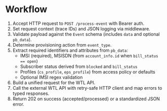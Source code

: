 # Workflow

1. Accept HTTP request to `POST /process-event` with Bearer auth.
2. Set request context (trace IDs) and JSON logging via middleware.
3. Validate payload against the `Event` schema (includes `data` and optional `pb_data`).
4. Determine provisioning action from `event_type`.
5. Extract required identifiers and attributes from `pb_data`:
    - IMSI (required), MSISDN (from `account_info.id` when `bill_status == open`)
    - Subscriber status derived from `blocked` and `bill_status`
    - Profiles (`cs_profile`, `eps_profile`) from access policy or defaults
    - Optional IMSI regex validation
6. Build a unified request for the WTL API.
7. Call the external WTL API with retry-safe HTTP client and map errors to typed responses.
8. Return 202 on success (accepted/processed) or a standardized JSON error.
